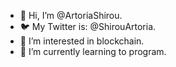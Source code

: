 - 👋 Hi, I’m @ArtoriaShirou.
- 🐦 My Twitter is: @ShirouArtoria.
- 👀 I’m interested in blockchain.
- 🌱 I’m currently learning to program.

